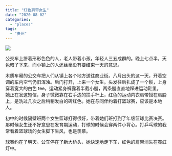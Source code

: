 ```yaml
---
title: "红色肩带女生"
date: "2020-08-02"
categories: 
  - "places"
tags: 
  - "贵州"
---
```


![](https://f000.backblazeb2.com/file/quietpark/IMG_20200802_192319.jpg)

公交车上挤着形形色色的人，老人带着小孩，年轻人三五成群的。晚上七点半，天色暗了下来，而小镇上的人还丝毫没有要结束一天的意思。  
  
木质车厢的公交车把人们从镇上各个地方送往商业街。八月出头的这一天，开着空调的车内空气仍旧浑浊。后门打开，上来一个女生。头发往后扎成了一个鬏，上身穿着宽大的白色 tee，运动紧身裤露着半截小腿，两条腿直直地踩进运动鞋里。 她正在发这短信，身子微微靠在右手边的扶手杆上，红色的运动内衣肩带搭在肩膀上，是洗过几次之后稍稍发白的砖红色。她在与同伴约着打篮球赛，应该是本地人。  
  
初中的时候隔壁班两个女生篮球打得很好，带着她们班打到了年级篮球比赛决赛。那时候女生还不好意思在发育期运动，打球的时候会穿两件小背心。打乒乓球的我常看着篮球场的女生脚下生风，也是羡慕。  
  
球赛约在了明天。公车停在了新大桥头，她快速地走下车，红色的肩带消失在霓虹灯中。
